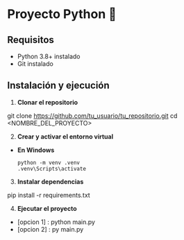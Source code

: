 # Proyecto Python 🎯  

## Requisitos  
- Python 3.8+ instalado  
- Git instalado  

## Instalación y ejecución  

1. **Clonar el repositorio**  

git clone https://github.com/tu_usuario/tu_repositorio.git 
cd <NOMBRE_DEL_PROYECTO>

2. **Crear y activar el entorno virtual**  

- **En Windows**  
  ```
  python -m venv .venv
  .venv\Scripts\activate
  ```

3. **Instalar dependencias**  

pip install -r requirements.txt


4. **Ejecutar el proyecto**  
- [opcion 1] : python main.py 
- [opcion 2] : py main.py
